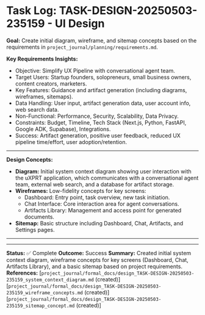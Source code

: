 # Task Log: TASK-DESIGN-20250503-235159 - UI Design

**Goal:** Create initial diagram, wireframe, and sitemap concepts based on the requirements in `project_journal/planning/requirements.md`.

**Key Requirements Insights:**

- Objective: Simplify UX Pipeline with conversational agent team.
- Target Users: Startup founders, solopreneurs, small business owners, content creators, marketers.
- Key Features: Guidance and artifact generation (including diagrams, wireframes, sitemaps).
- Data Handling: User input, artifact generation data, user account info, web search data.
- Non-Functional: Performance, Security, Scalability, Data Privacy.
- Constraints: Budget, Timeline, Tech Stack (Next.js, Python, FastAPI, Google ADK, Supabase), Integrations.
- Success: Artifact generation, positive user feedback, reduced UX pipeline time/effort, user adoption/retention.

---

**Design Concepts:**

- **Diagram:** Initial system context diagram showing user interaction with the uXPRT application, which communicates with a conversational agent team, external web search, and a database for artifact storage.
- **Wireframes:** Low-fidelity concepts for key screens:
  - Dashboard: Entry point, task overview, new task initiation.
  - Chat Interface: Core interaction area for agent conversations.
  - Artifacts Library: Management and access point for generated documents.
- **Sitemap:** Basic structure including Dashboard, Chat, Artifacts, and Settings pages.

---

---

**Status:** ✅ Complete
**Outcome:** Success
**Summary:** Created initial system context diagram, wireframe concepts for key screens (Dashboard, Chat, Artifacts Library), and a basic sitemap based on project requirements.
**References:**
[`project_journal/formal_docs/design_TASK-DESIGN-20250503-235159_system_context_diagram.md` (created)]
[`project_journal/formal_docs/design_TASK-DESIGN-20250503-235159_wireframe_concepts.md` (created)]
[`project_journal/formal_docs/design_TASK-DESIGN-20250503-235159_sitemap_concept.md` (created)]

